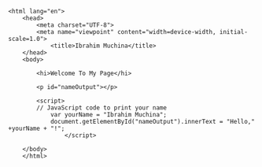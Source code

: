 <!DOCTYPE html>
    <html lang="en">
        <head>
            <meta charset="UTF-8">
            <meta name="viewpoint" content="width=device-width, initial-scale=1.0">
                <title>Ibrahim Muchina</title>
        </head>
        <body>

            <hi>Welcome To My Page</hi>

            <p id="nameOutput"></p>

            <script>
            // JavaScript code to print your name
                var yourName = "Ibrahim Muchina";
                document.getElementById("nameOutput").innerText = "Hello," +yourName + "!";
                    </script>

        </body>
        </html>
